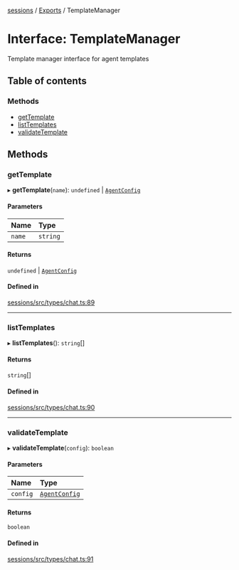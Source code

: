 <!-- 
 ⚠️  AUTO-GENERATED FILE - DO NOT EDIT MANUALLY
 This file is automatically generated by scripts/docs-generator.js
 To make changes, edit the source TypeScript files or update the generator script
-->

[sessions](../../) / [Exports](../modules) / TemplateManager

# Interface: TemplateManager

Template manager interface for agent templates

## Table of contents

### Methods

- [getTemplate](TemplateManager#gettemplate)
- [listTemplates](TemplateManager#listtemplates)
- [validateTemplate](TemplateManager#validatetemplate)

## Methods

### getTemplate

▸ **getTemplate**(`name`): `undefined` \| [`AgentConfig`](AgentConfig)

#### Parameters

| Name | Type |
| :------ | :------ |
| `name` | `string` |

#### Returns

`undefined` \| [`AgentConfig`](AgentConfig)

#### Defined in

[sessions/src/types/chat.ts:89](https://github.com/woojubb/robota/blob/87419dbb26faf50d7f1d60ae717fbe215743d1f6/packages/sessions/src/types/chat.ts#L89)

___

### listTemplates

▸ **listTemplates**(): `string`[]

#### Returns

`string`[]

#### Defined in

[sessions/src/types/chat.ts:90](https://github.com/woojubb/robota/blob/87419dbb26faf50d7f1d60ae717fbe215743d1f6/packages/sessions/src/types/chat.ts#L90)

___

### validateTemplate

▸ **validateTemplate**(`config`): `boolean`

#### Parameters

| Name | Type |
| :------ | :------ |
| `config` | [`AgentConfig`](AgentConfig) |

#### Returns

`boolean`

#### Defined in

[sessions/src/types/chat.ts:91](https://github.com/woojubb/robota/blob/87419dbb26faf50d7f1d60ae717fbe215743d1f6/packages/sessions/src/types/chat.ts#L91)

